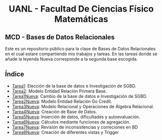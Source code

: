 # <p align="center">UANL  - Facultad De Ciencias Físico Matemáticas

## MCD - Bases de Datos Relacionales

Este es un repositorio público para la clase de Bases de Datos Relacionales en el cual estare compartiendo mis trabajos y tareas. En las tareas donde se añade la leyenda Nueva corresponde a la segunda base escogida. 

## Índice 
- [Tarea1](Primera_Base/Tarea1/Tarea1.md): Elección de la base de datos e Investigación de SGBD.
- [Tarea2](Primera_Base/Tarea2/Tarea2.md): Modelo Entidad Relación Primera Base.
- [Tarea1Nueva](Segunda_Base/Tarea1SegundaBase/:Tarea1.md): Cambio de la base de datos e Investigación de SGBD.
- [Tarea2Nueva](Segunda_Base/Tarea2SegundaBase/Tarea2.md): Modelo Entidad Relación Go Credit.
- [Tarea3Nueva](Segunda_Base/Tarea3SegundaBase/Tarea3.md): Modelo Relacional y Operaciones de Álgebra Relacional.
- [Tarea4Nueva](Segunda_Base/Tarea4SegundaBase/Tarea4.sql): Creación de Base de Datos.
- [Tarea5Nueva](Segunda_Base/Tarea5SegundaBase/Tarea5.md): Inserción de datos, dificultades y autoevaluación.
- [Tarea6Nueva](Segunda_Base/Tarea6/Tarea6.md): Cálculos mediante funciones de agregación.
- [Tarea7Nueva](Segunda_Base/Tarea7SegundaBase/Tarea7.md): Revisión de inconsistencias y correciones en BD
- [Tarea8Nueva](Segunda_Base/Tarea8SegundaBase/Tarea8.md): Creación de diferentes vistas y Trigger